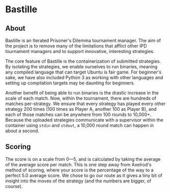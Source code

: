 # Bastille

## About
Bastille is an Iterated Prisoner's Dilemma tournament manager. The aim of the project is to remove many of the limitations that afflict other IPD tournament managers and to support innovative, interesting strategies.

The core feature of Bastille is the containerization of submitted strategies. By isolating the strategies, we enable ourselves to run binaries, meaning any compiled language that can target Ubuntu is fair game. For beginner's sake, we have also included Python 3 as working with other languages and setting up compilation targets may be daunting for beginners.

Another benefit of being able to run binaries is the drastic increase in the scale of each match. Now, within the tournament, there are hundreds of matches per-strategy. We ensure that every strategy has played every other strategy 200 times (100 times as Player A, another 100 as Player B), and each of those matches can be anywhere from 100 rounds to 10,000+. Because the uploaded strategies communicate with a supervisor within the container using `stdin` and `stdout`, a 10,000 round match can happen in about a second. 

## Scoring
The score is on a scale from 0—5, and is calculated by taking the average of the average score per match. This is one step away from Axelrod's method of scoring, where your score is the percentage of the way to a perfect 5.0 average score. We chose to go our route as it gives a tiny bit of insight into the moves of the strategy (and the numbers are bigger, of course).

## 
